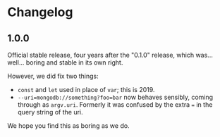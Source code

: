 # Changelog

## 1.0.0

Official stable release, four years after the "0.1.0" release, which was... well... boring and stable in its own right.

However, we did fix two things:

* `const` and `let` used in place of `var`; this is 2019.
* `--uri=mongodb://something?foo=bar` now behaves sensibly, coming through as `argv.uri`. Formerly it was confused by the extra `=` in the query string of the uri.

We hope you find this as boring as we do.
